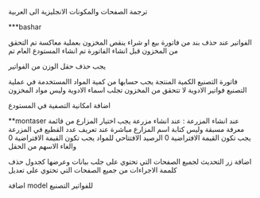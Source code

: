 ترجمة الصفحات والمكونات الانجليزية
الى العربية


***bashar

الفواتير
عند حذف بند من فاتورة بيع او شراء ينقص المخزون بعملية معاكسة
تم
التحقق من المخزون قبل انشاء الفاتورة
تم
انشاء المستودع العام
تم

يجب حذف حقل الوزن من الفواتير

فاتورة التصنيع الكمية المنتجة يجب حسابها من كمية المواد االمستخدمة في عملية التصنيع
فواتير الادوية لا تتحقق من المخزون
تجلب اسماء الادوية وليس مواد المخزون

اضافة امكانية التصفية في المستودع









**montaser
 عند انشاء المزرعة :
عند انشاء مزرعة يجب اختيار المزارع من قائمة معرفة مسبقة وليس كتابة اسم المزارع مباشرة
عند تعريف عدد القطيع في المزرعة يجب تكون القيمة الافتراضية 0
الرصيد الافتتاحي للمواد يجب تكون القيمة الافتراضية 0 والغاء الاسهم من الحقل


اضافة زر التحديث لجميع الصفحات التي تحتوي على جلب بيانات وعرضها كجدول
حذف كلممة الاجراءات من جميع الصفحات التي تحتوي على تعديل

اضافة model للفواتير التصنيع
